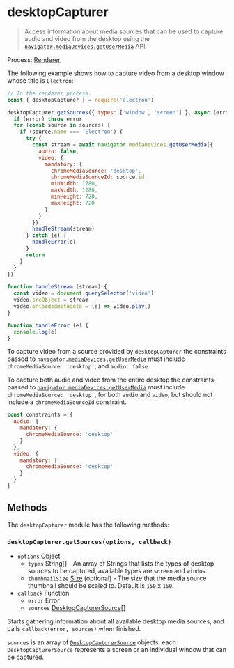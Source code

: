 # desktopCapturer

> Access information about media sources that can be used to capture audio and
> video from the desktop using the [`navigator.mediaDevices.getUserMedia`] API.

Process: [Renderer](../glossary.md#renderer-process)

The following example shows how to capture video from a desktop window whose
title is `Electron`:

```javascript
// In the renderer process.
const { desktopCapturer } = require('electron')

desktopCapturer.getSources({ types: ['window', 'screen'] }, async (error, sources) => {
  if (error) throw error
  for (const source in sources) {
    if (source.name === 'Electron') {
      try {
        const stream = await navigator.mediaDevices.getUserMedia({
          audio: false,
          video: {
            mandatory: {
              chromeMediaSource: 'desktop',
              chromeMediaSourceId: source.id,
              minWidth: 1280,
              maxWidth: 1280,
              minHeight: 720,
              maxHeight: 720
            }
          }
        })
        handleStream(stream)
      } catch (e) {
        handleError(e)
      }
      return
    }
  }
})

function handleStream (stream) {
  const video = document.querySelector('video')
  video.srcObject = stream
  video.onloadedmetadata = (e) => video.play()
}

function handleError (e) {
  console.log(e)
}
```

To capture video from a source provided by `desktopCapturer` the constraints
passed to [`navigator.mediaDevices.getUserMedia`] must include
`chromeMediaSource: 'desktop'`, and `audio: false`.

To capture both audio and video from the entire desktop the constraints passed
to [`navigator.mediaDevices.getUserMedia`] must include `chromeMediaSource: 'desktop'`,
for both `audio` and `video`, but should not include a `chromeMediaSourceId` constraint.

```javascript
const constraints = {
  audio: {
    mandatory: {
      chromeMediaSource: 'desktop'
    }
  },
  video: {
    mandatory: {
      chromeMediaSource: 'desktop'
    }
  }
}
```

## Methods

The `desktopCapturer` module has the following methods:

### `desktopCapturer.getSources(options, callback)`

* `options` Object
  * `types` String[] - An array of Strings that lists the types of desktop sources
    to be captured, available types are `screen` and `window`.
  * `thumbnailSize` [Size](structures/size.md) (optional) - The size that the media source thumbnail
    should be scaled to. Default is `150` x `150`.
* `callback` Function
  * `error` Error
  * `sources` [DesktopCapturerSource[]](structures/desktop-capturer-source.md)

Starts gathering information about all available desktop media sources,
and calls `callback(error, sources)` when finished.

`sources` is an array of [`DesktopCapturerSource`](structures/desktop-capturer-source.md)
objects, each `DesktopCapturerSource` represents a screen or an individual window that can be
captured.

[`navigator.mediaDevices.getUserMedia`]: https://developer.mozilla.org/en/docs/Web/API/MediaDevices/getUserMedia
